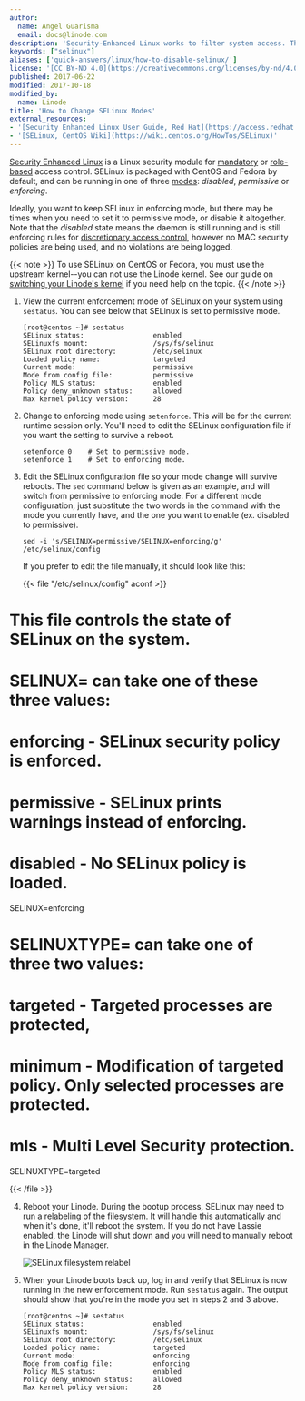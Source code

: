 ```yaml
---
author:
  name: Angel Guarisma
  email: docs@linode.com
description: 'Security-Enhanced Linux works to filter system access. This Quick Answer will show you how to change the level of policy enforcement SELinux, from full enforcing mode to totally disabled.'
keywords: ["selinux"]
aliases: ['quick-answers/linux/how-to-disable-selinux/']
license: '[CC BY-ND 4.0](https://creativecommons.org/licenses/by-nd/4.0)'
published: 2017-06-22
modified: 2017-10-18
modified_by:
  name: Linode
title: 'How to Change SELinux Modes'
external_resources:
- '[Security Enhanced Linux User Guide, Red Hat](https://access.redhat.com/documentation/en-US/Red_Hat_Enterprise_Linux/6/html/Security-Enhanced_Linux/index.html)'
- '[SELinux, CentOS Wiki](https://wiki.centos.org/HowTos/SELinux)'
---
```


[Security Enhanced Linux](https://selinuxproject.org/page/Main_Page) is a Linux security module for [mandatory](https://en.wikipedia.org/wiki/Mandatory_access_control) or [role-based](https://wiki.centos.org/HowTos/SELinux#head-91a597b2b6f140484d62d59a0b9a1dfea4dffc50) access control. SELinux is packaged with CentOS and Fedora by default, and can be running in one of three [modes](https://access.redhat.com/documentation/en-US/Red_Hat_Enterprise_Linux/6/html/Security-Enhanced_Linux/sect-Security-Enhanced_Linux-Introduction-SELinux_Modes.html): *disabled*, *permissive* or *enforcing*.

Ideally, you want to keep SELinux in enforcing mode, but there may be times when you need to set it to permissive mode, or disable it altogether. Note that the *disabled* state means the daemon is still running and is still enforcing rules for [discretionary access control](https://en.wikipedia.org/wiki/Discretionary_access_control), however no MAC security policies are being used, and no violations are being logged.

{{< note >}}
To use SELinux on CentOS or Fedora, you must use the upstream kernel--you can not use the Linode kernel. See our guide on [switching your Linode's kernel](/docs/tools-reference/custom-kernels-distros/run-a-distribution-supplied-kernel) if you need help on the topic.
{{< /note >}}

1.  View the current enforcement mode of SELinux on your system using `sestatus`. You can see below that SELinux is set to permissive mode.

        [root@centos ~]# sestatus
        SELinux status:                 enabled
        SELinuxfs mount:                /sys/fs/selinux
        SELinux root directory:         /etc/selinux
        Loaded policy name:             targeted
        Current mode:                   permissive
        Mode from config file:          permissive
        Policy MLS status:              enabled
        Policy deny_unknown status:     allowed
        Max kernel policy version:      28

2.  Change to enforcing mode using `setenforce`. This will be for the current runtime session only. You'll need to edit the SELinux configuration file if you want the setting to survive a reboot.

        setenforce 0    # Set to permissive mode.
        setenforce 1    # Set to enforcing mode.

3.  Edit the SELinux configuration file so your mode change will survive reboots. The `sed` command below is given as an example, and will switch from permissive to enforcing mode. For a different mode configuration, just substitute the two words in the command with the mode you currently have, and the one you want to enable (ex. disabled to permissive).

        sed -i 's/SELINUX=permissive/SELINUX=enforcing/g' /etc/selinux/config

    If you prefer to edit the file manually, it should look like this:

    {{< file "/etc/selinux/config" aconf >}}
# This file controls the state of SELinux on the system.
# SELINUX= can take one of these three values:
#     enforcing - SELinux security policy is enforced.
#     permissive - SELinux prints warnings instead of enforcing.
#     disabled - No SELinux policy is loaded.
SELINUX=enforcing
# SELINUXTYPE= can take one of three two values:
#     targeted - Targeted processes are protected,
#     minimum - Modification of targeted policy. Only selected processes are protected.
#     mls - Multi Level Security protection.
SELINUXTYPE=targeted

{{< /file >}}


4.  Reboot your Linode. During the bootup process, SELinux may need to run a relabeling of the filesystem. It will handle this automatically and when it's done, it'll reboot the system. If you do not have Lassie enabled, the Linode will shut down and you will need to manually reboot in the Linode Manager.

    ![SELinux filesystem relabel](selinux-filesystem-relabel.png "SELinux filesystem relabel")

5.  When your Linode boots back up, log in and verify that SELinux is now running in the new enforcement mode. Run `sestatus` again. The output should show that you're in the mode you set in steps 2 and 3 above.

        [root@centos ~]# sestatus
        SELinux status:                 enabled
        SELinuxfs mount:                /sys/fs/selinux
        SELinux root directory:         /etc/selinux
        Loaded policy name:             targeted
        Current mode:                   enforcing
        Mode from config file:          enforcing
        Policy MLS status:              enabled
        Policy deny_unknown status:     allowed
        Max kernel policy version:      28
